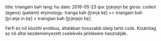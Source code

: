 title: triangain bah
lang: hu
date: 2016-05-23
ipa: t̪ri̯ɐŋɐi̯n bɐ̤
gloss: csókol (ágens) (patient)
etymology: tranga kah [t̪rɐŋə̃ kɐ̤] >> triangain bah [t̪ri.ɐŋɐ.in bɐ̤] > traingian bah [t̪ri̯ɐŋɐi̯n bɐ̤]

Férfi és nő közötti erotikus, általában hosszabb ideig tartó csók. Kizárólag az nő által kezdeményezett cselekvés jelölésére használják.